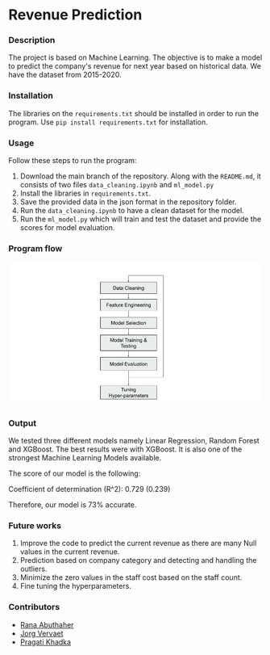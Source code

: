 # Revenue Prediction

### Description  

The project is based on Machine Learning. The objective is to make a model to predict the company's revenue for next year based on historical data. We have the dataset from 2015-2020. 

### Installation
The libraries on the `requirements.txt` should be installed in order to run the program.
Use `pip install requirements.txt` for installation.

### Usage  
Follow these steps to run the program:

1. Download the main branch of the repository. Along with the `README.md`, it consists of two files `data_cleaning.ipynb` and `ml_model.py`
2. Install the libraries in `requirements.txt`.
3. Save the provided data in the json format in the repository folder.
4. Run the `data_cleaning.ipynb` to have a clean dataset for the model.
5. Run the `ml_model.py` which will train and test the dataset and provide the scores for model evaluation.

### Program flow  
![flowchart](Machine_Learning_Workflow.jpg)

### Output
We tested three different models namely Linear Regression, Random Forest and XGBoost. The best results were with XGBoost. It is also one of the strongest Machine Learning Models available.

The score of our model is the following:  

Coefficient of determination (R^2): 0.729 (0.239)  

Therefore, our model is 73% accurate. 

### Future works
1. Improve the code to predict the current revenue as there are many Null values in the current revenue.
2. Prediction based on company category and detecting and handling the outliers.
3. Minimize the zero values in the staff cost based on the staff count.
4. Fine tuning the hyperparameters.

### Contributors
* [Rana Abuthaher](https://github.com/Rana2Rana/)
* [Jorg Vervaet](https://github.com/JorgVervaet)
* [Pragati Khadka](https://github.com/PragatiKhadka)


